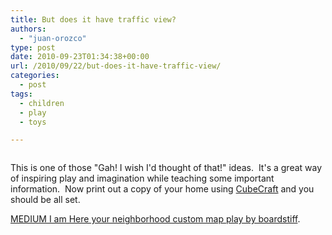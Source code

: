 ```yaml
---
title: But does it have traffic view?
authors: 
  - "juan-orozco"
type: post
date: 2010-09-23T01:34:38+00:00
url: /2010/09/22/but-does-it-have-traffic-view/
categories:
  - post
tags:
  - children
  - play
  - toys

---
```

<p style="text-align:center;">
  <a href="http://www.etsy.com/listing/56599562/medium-i-am-here-your-neighborhood?ref=sc_1#"><img src='http://juanthedesigner.files.wordpress.com/2010/09/il_430xn-1753823001.jpg?w=580' alt='' data-recalc-dims="1" /></a>
</p>

This is one of those "Gah! I wish I'd thought of that!" ideas.  It's a great way of inspiring play and imagination while teaching some important information.  Now print out a copy of your home using [CubeCraft][1] and you should be all set.

[MEDIUM I am Here your neighborhood custom map play by boardstiff][2].

 [1]: http://www.cubeecraft.com/
 [2]: http://www.etsy.com/listing/56599562/medium-i-am-here-your-neighborhood?ref=sc_1#